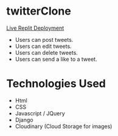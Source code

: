 # twitterClone
[Live Replit Deployment](https://twitterclone.hrtchoke.repl.co/)
  * Users can post tweets.
  * Users can edit tweets.
  * Users can delete tweets.
  * Users can send a like to a tweet.
# Technologies Used
  * Html
  * CSS
  * Javascript / JQuery
  * Django
  * Cloudinary (Cloud Storage for images)

